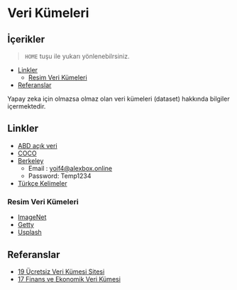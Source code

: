 # Veri Kümeleri <!-- omit in toc -->

## İçerikler <!-- omit in toc -->

> `HOME` tuşu ile yukarı yönlenebilrsiniz.

- [Linkler](#linkler)
  - [Resim Veri Kümeleri](#resim-veri-k%C3%BCmeleri)
- [Referanslar](#referanslar)

Yapay zeka için olmazsa olmaz olan veri kümeleri (dataset) hakkında bilgiler içermektedir.

## Linkler

- [ABD açık veri](https://www.data.gov/)
- [COCO](http://cocodataset.org/)
- [Berkeley](https://bdd-data.berkeley.edu/)
  - Email : yoif4@alexbox.online
  - Password: Temp1234
- [Türkçe Kelimeler](https://drive.google.com/open?id=1TOEqrRNmwJOa08F1lYgLz_HNL3WOppoA)

### Resim Veri Kümeleri

- [ImageNet](http://www.image-net.org/index)
- [Getty](https://www.gettyimages.com/)
- [Usplash](https://unsplash.com/)

## Referanslar

- [19 Ücretsiz Veri Kümesi Sitesi](https://www.springboard.com/blog/free-public-data-sets-data-science-project/)
- [17 Finans ve Ekonomik Veri Kümesi](https://gengo.ai/datasets/17-best-finance-economic-datasets-for-machine-learning/?utm_campaign=c&utm_medium=quora&utm_source=rei)